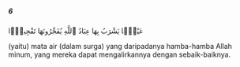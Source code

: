 ##### 6

<span class="ayah">عَيْنًۭا يَشْرَبُ بِهَا عِبَادُ ٱللَّهِ يُفَجِّرُونَهَا تَفْجِيرًۭا</span>

<span class="ayah_translation">(yaitu) mata air (dalam surga) yang daripadanya hamba-hamba Allah minum, yang mereka dapat mengalirkannya dengan sebaik-baiknya.</span>
